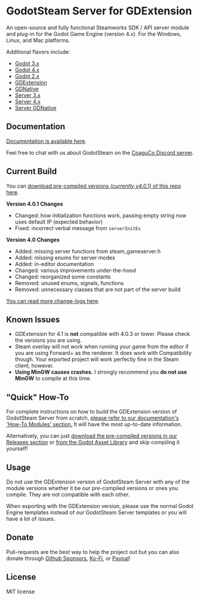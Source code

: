 # GodotSteam Server for GDExtension
An open-source and fully functional Steamworks SDK / API server module and plug-in for the Godot Game Engine (version 4.x). For the Windows, Linux, and Mac platforms.

Additional flavors include:
- [Godot 3.x](https://github.com/CoaguCo-Industries/GodotSteam/tree/godot3)
- [Godot 4.x](https://github.com/CoaguCo-Industries/GodotSteam/tree/godot4)
- [Godot 2.x](https://github.com/CoaguCo-Industries/GodotSteam/tree/godot2)
- [GDExtension](https://github.com/CoaguCo-Industries/GodotSteam/tree/gdextension)
- [GDNative](https://github.com/CoaguCo-Industries/GodotSteam/tree/gdnative)
- [Server 3.x](https://github.com/CoaguCo-Industries/GodotSteam-Server/tree/godot3)
- [Server 4.x](https://github.com/CoaguCo-Industries/GodotSteam-Server/tree/godot4)
- [Server GDNative](https://github.com/CoaguCo-Industries/GodotSteam-Server/tree/gdnative)

Documentation
---
[Documentation is available here](https://godotsteam.com/).

Feel free to chat with us about GodotSteam on the [CoaguCo Discord server](https://discord.gg/SJRSq6K).

Current Build
---
You can [download pre-compiled versions _(currently v4.0.1)_ of this repo here](https://github.com/CoaguCo-Industries/GodotSteam-Server/releases).

**Version 4.0.1 Changes**
- Changed: how initialization functions work, passing empty string now uses default IP (expected behavior)
- Fixed: incorrect verbal message from `serverInitEx`

**Version 4.0 Changes**
- Added: missing server functions from steam_gameserver.h
- Added: missing enums for server modes
- Added: in-editor documentation
- Changed: various improvements under-the-hood
- Changed: reorganized some constants
- Removed: unused enums, signals, functions
- Removed: unnecessary classes that are not part of the server build

[You can read more change-logs here](https://godotsteam.com/changelog/server4/).

Known Issues
---
- GDExtension for 4.1 is **not** compatible with 4.0.3 or lower. Please check the versions you are using.
- Steam overlay will not work when running your game from the editor if you are using Forward+ as the renderer.  It does work with Compatibility though.  Your exported project will work perfectly fine in the Steam client, however.
- **Using MinGW causes crashes.** I strongly recommend you **do not use MinGW** to compile at this time.

"Quick" How-To
---
For complete instructions on how to build the GDExtension version of GodotSteam Server from scratch, [please refer to our documentation's 'How-To Modules' section.](https://godotsteam.com/howto/gdextension/) It will have the most up-to-date information.

Alternatively, you can just [download the pre-compiled versions in our Releases section](https://github.com/CoaguCo-Industries/GodotSteam-Server/releases) or [from the Godot Asset Library](https://godotengine.org/asset-library/asset/2218) and skip compiling it yourself!

Usage
----------
Do not use the GDExtension version of GodotSteam Server with any of the module versions whether it be our pre-compiled versions or ones you compile.  They are not compatible with each other.

When exporting with the GDExtension version, please use the normal Godot Engine templates instead of our GodotSteam Server templates or you will have a lot of issues.

Donate
---
Pull-requests are the best way to help the project out but you can also donate through [Github Sponsors](https://github.com/sponsors/Gramps), [Ko-Fi](https://ko-fi.com/grampsgarcia), or [Paypal](https://www.paypal.me/sithlordkyle)!

License
---
MIT license
